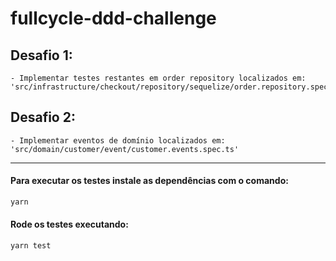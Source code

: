 # fullcycle-ddd-challenge

## Desafio 1:
    - Implementar testes restantes em order repository localizados em: 'src/infrastructure/checkout/repository/sequelize/order.repository.spec.ts'

## Desafio 2:
    - Implementar eventos de domínio localizados em: 'src/domain/customer/event/customer.events.spec.ts'

---

#### Para executar os testes instale as dependências com o comando:
```sh
yarn
```
#### Rode os testes executando:
```sh
yarn test
```
